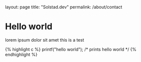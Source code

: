 layout: page
title: "Solstad.dev"
permalink: /about/contact

# Hello world

lorem ipsum dolor sit amet this is a test

{% highlight c %}
printf("hello world");
/* prints hello world */
{% endhighlight %}